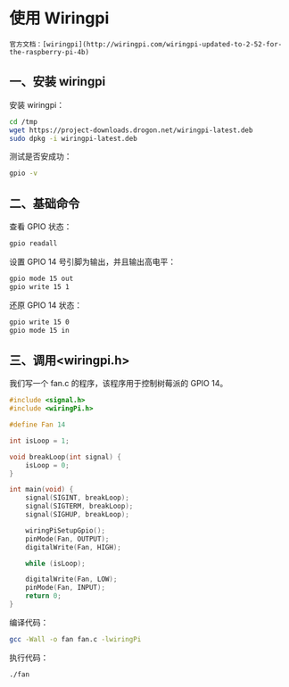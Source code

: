 # 使用 Wiringpi

```admonish info
官方文档：[wiringpi](http://wiringpi.com/wiringpi-updated-to-2-52-for-the-raspberry-pi-4b)
```

## 一、安装 wiringpi

安装 wiringpi：

```sh
cd /tmp
wget https://project-downloads.drogon.net/wiringpi-latest.deb
sudo dpkg -i wiringpi-latest.deb
```

测试是否安成功：

```sh
gpio -v
```

## 二、基础命令

查看 GPIO 状态：

```sh
gpio readall
```

设置 GPIO 14 号引脚为输出，并且输出高电平：

```sh
gpio mode 15 out
gpio write 15 1
```

还原 GPIO 14 状态：

```sh
gpio write 15 0
gpio mode 15 in
```

## 三、调用<wiringpi.h>

我们写一个 fan.c 的程序，该程序用于控制树莓派的 GPIO 14。

```c
#include <signal.h>
#include <wiringPi.h>

#define Fan 14

int isLoop = 1;

void breakLoop(int signal) {
    isLoop = 0;
}

int main(void) {
    signal(SIGINT, breakLoop);
    signal(SIGTERM, breakLoop);
    signal(SIGHUP, breakLoop);

    wiringPiSetupGpio();
    pinMode(Fan, OUTPUT);
    digitalWrite(Fan, HIGH);

    while (isLoop);

    digitalWrite(Fan, LOW);
    pinMode(Fan, INPUT);
    return 0;
}
```

编译代码：

```sh
gcc -Wall -o fan fan.c -lwiringPi
```

执行代码：

```sh
./fan
```
